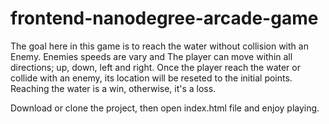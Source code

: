 frontend-nanodegree-arcade-game
===============================

The goal here in this game is to reach the water without collision with an Enemy. Enemies speeds are vary and The player can move within all directions; up, down, left and right. Once the player reach the water or collide with an enemy, its location will be reseted to the initial points. Reaching the water is a win, otherwise, it's a loss. 

Download or clone the project, then open index.html file and enjoy playing.